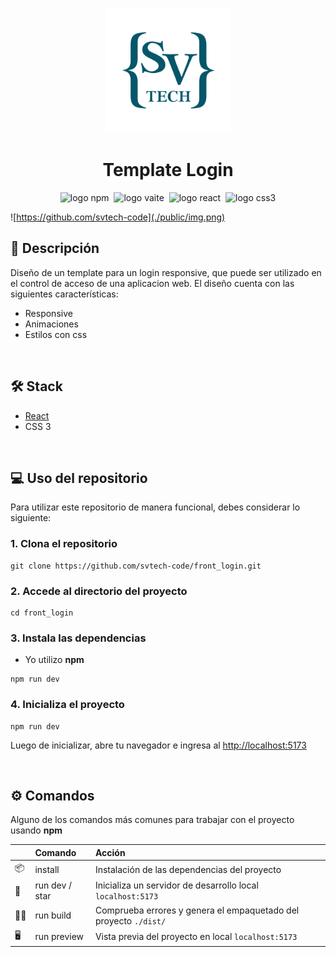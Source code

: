 <p align="center">
  <img src="./public/logo.png" alt="logo svtech" width="200">
</p>

<p align="center">
  <h1 align="center">Template Login</h1>
</p>

<div align="center">
  <img src="https://img.shields.io/badge/npm-CB3837.svg?logo=npm&logoColor=white" alt="logo npm">&nbsp;
  <img src="https://img.shields.io/badge/vite-%23646CFF?logo=vite&logoColor=%23FFD62E" alt="logo vaite">&nbsp;
  <img src="https://img.shields.io/badge/React-222222.svg?logo=React&logoColor=61DAFB" alt="logo react">&nbsp;
  <img src="https://img.shields.io/badge/CSS3-1572B6.svg?logo=css3&logoColor=white" alt="logo css3">
  
</div>

![https://github.com/svtech-code](./public/img.png)

## 📑 Descripción
Diseño de un template para un login responsive, que puede ser utilizado en el control de acceso de una aplicacion web.
El diseño cuenta con las siguientes características:
- Responsive
- Animaciones
- Estilos con css

<br>

## 🛠️ Stack
- [React](https://react.dev)
- CSS 3

<br>

## 💻 Uso del repositorio
Para utilizar este repositorio de manera funcional, debes considerar lo siguiente:

### 1. Clona el repositorio
```
git clone https://github.com/svtech-code/front_login.git
```

### 2. Accede al directorio del proyecto
```
cd front_login
```

### 3. Instala las dependencias
- Yo utilizo **npm**
```
npm run dev
```

### 4. Inicializa el proyecto
```
npm run dev
```
Luego de inicializar, abre tu navegador e ingresa al [http://localhost:5173](http://localhost:5173)

<br>

## ⚙️ Comandos
Alguno de los comandos más comunes para trabajar con el proyecto usando **npm**

|     |Comando           | Acción                                        |
| :-- | :--------------- | :-------------------------------------------- |
| 📦  |install           | Instalación de las dependencias del proyecto |
| 🏁  |run dev / star    | Inicializa un servidor de desarrollo local `localhost:5173` |
| 👨‍💻  |run build         | Comprueba errores y genera el empaquetado del proyecto `./dist/` |
| 🖥️  |run preview       | Vista previa del proyecto en local `localhost:5173` |
